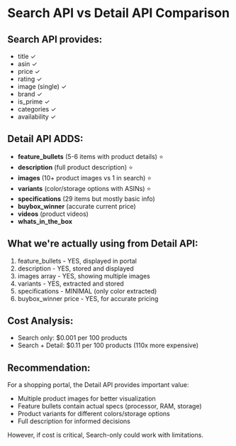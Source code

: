 # Search API vs Detail API Comparison

## Search API provides:
- title ✓
- asin ✓
- price ✓
- rating ✓ 
- image (single) ✓
- brand ✓
- is_prime ✓
- categories ✓
- availability ✓

## Detail API ADDS:
- **feature_bullets** (5-6 items with product details) ⭐
- **description** (full product description) ⭐
- **images** (10+ product images vs 1 in search) ⭐
- **variants** (color/storage options with ASINs) ⭐
- **specifications** (29 items but mostly basic info)
- **buybox_winner** (accurate current price)
- **videos** (product videos)
- **whats_in_the_box**

## What we're actually using from Detail API:
1. feature_bullets - YES, displayed in portal
2. description - YES, stored and displayed
3. images array - YES, showing multiple images
4. variants - YES, extracted and stored
5. specifications - MINIMAL (only color extracted)
6. buybox_winner price - YES, for accurate pricing

## Cost Analysis:
- Search only: $0.001 per 100 products
- Search + Detail: $0.11 per 100 products (110x more expensive)

## Recommendation:
For a shopping portal, the Detail API provides important value:
- Multiple product images for better visualization
- Feature bullets contain actual specs (processor, RAM, storage)
- Product variants for different colors/storage options
- Full description for informed decisions

However, if cost is critical, Search-only could work with limitations.

